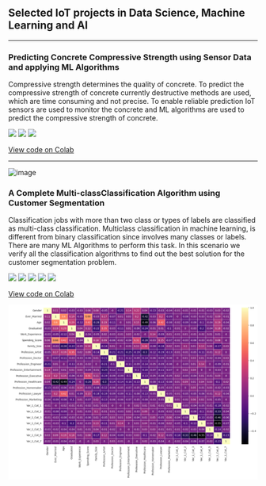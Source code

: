 ## Selected IoT projects in Data Science, Machine Learning and AI

---

### Predicting Concrete Compressive Strength using Sensor Data and applying ML Algorithms

Compressive strength determines the quality of concrete. To predict the compressive strength of concrete currently destructive methods are used, which are time consuming and not precise. To enable reliable prediction IoT sensors are used to monitor the concrete and ML algorithms are used to predict the compressive strength of concrete.

[![](https://img.shields.io/badge/python-3670A0?style=for-the-badge&logo=python&logoColor=ffdd54)](#) [![](https://img.shields.io/badge/Colab-F9AB00?style=for-the-badge&logo=googlecolab&color=525252)](#) [![](https://img.shields.io/badge/scikit--learn-%23F7931E.svg?style=for-the-badge&logo=scikit-learn&logoColor=white)](#)

[View code on Colab](https://colab.research.google.com/drive/1bYpsHv6ZDv89vJAqbPVYPdBf1iXHvhM9#scrollTo=PR6hoH61tFNg)

---
![image](https://user-images.githubusercontent.com/40976530/235100518-a23faa17-7551-4382-8a94-0cd3430a60ff.png)

### A Complete Multi-classClassification Algorithm using Customer Segmentation

Classification jobs with more than two class or types of labels are classified as multi-class classification. Multiclass classification in machine learning, is different from binary classification since involves many classes or labels. There are many ML Algorithms to perform this task. In this scenario we verify all the classification algorithms to find out the best solution for the customer segmentation problem.

[![](https://img.shields.io/badge/python-3670A0?style=for-the-badge&logo=python&logoColor=ffdd54)](#) [![](https://img.shields.io/badge/Colab-F9AB00?style=for-the-badge&logo=googlecolab&color=525252)](#) [![](https://img.shields.io/badge/scikit--learn-%23F7931E.svg?style=for-the-badge&logo=scikit-learn&logoColor=white)](#) [![](https://img.shields.io/badge/pandas-%23150458.svg?style=for-the-badge&logo=pandas&logoColor=white)](#)  [![](https://img.shields.io/badge/Matplotlib-%23ffffff.svg?style=for-the-badge&logo=Matplotlib&logoColor=black)](#)

[View code on Colab](https://colab.research.google.com/drive/1W8dy3bIdIS8BbWfsMM9NtPln7kU8j3zq#scrollTo=WBO43Oi4Kgw9)

<img src="images/cmap.png?raw=true"/>
